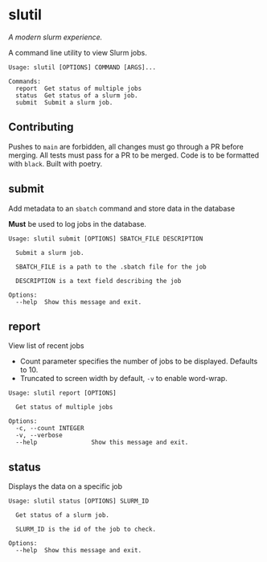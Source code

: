 # slutil

*A modern slurm experience.*

A command line utility to view Slurm jobs.


```
Usage: slutil [OPTIONS] COMMAND [ARGS]...

Commands:
  report  Get status of multiple jobs
  status  Get status of a slurm job.
  submit  Submit a slurm job.
```

## Contributing

Pushes to `main` are forbidden, all changes must go through a PR before merging. All tests must pass for a PR to be merged. Code is to be formatted with `black`. Built with poetry.

## submit

Add metadata to an `sbatch` command and store data in the database

**Must** be used to log jobs in the database.

```
Usage: slutil submit [OPTIONS] SBATCH_FILE DESCRIPTION

  Submit a slurm job.

  SBATCH_FILE is a path to the .sbatch file for the job

  DESCRIPTION is a text field describing the job

Options:
  --help  Show this message and exit.
```

## report

View list of recent jobs

- Count parameter specifies the number of jobs to be displayed. Defaults to 10.
- Truncated to screen width by default, `-v` to enable word-wrap.

```
Usage: slutil report [OPTIONS]

  Get status of multiple jobs

Options:
  -c, --count INTEGER
  -v, --verbose
  --help               Show this message and exit.
```

## status

Displays the data on a specific job

```
Usage: slutil status [OPTIONS] SLURM_ID

  Get status of a slurm job.

  SLURM_ID is the id of the job to check.

Options:
  --help  Show this message and exit.
```